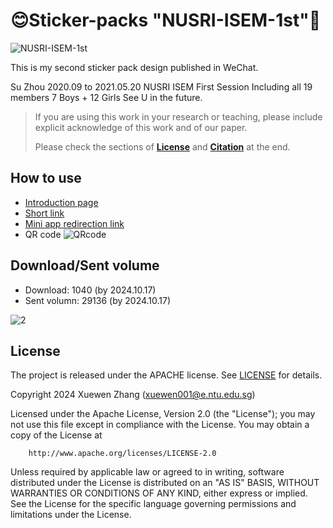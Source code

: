 # 😊Sticker-packs "NUSRI-ISEM-1st"🥳

![NUSRI-ISEM-1st](https://github.com/user-attachments/assets/2174eadf-9e59-41f4-879d-a255a26ec2b9)

This is my second sticker pack design published in WeChat.

Su Zhou 2020.09 to 2021.05.20 NUSRI ISEM First Session  Including all 19 members 7 Boys + 12 Girls See U in the future. 

> If you are using this work in your research or teaching, please include explicit acknowledge of this work and of our paper.
>
> Please check the sections of [**License**](#license) and [**Citation**](#citation) at the end.


## How to use

- [Introduction page](https://sticker.weixin.qq.com/cgi-bin/mmemoticon-bin/emoticonview?oper=single&t=shop/detail&productid=aL2PCfwK/89qO7sF6/+I+UDhfwEjhec2ZNvdnLLJRd/M/t59iIXlCWBo3kvv3EwYyyljDJIUuEuZHbTGan0wjrk3y4uUBEB+trV9eK11eyyw=)
- [Short link](https://w.url.cn/s/Ayso8nt#wechat_redirect)
- [Mini app redirection link](http://weixin.qq.com/jumpemoticonstore?token=AAshJxQFAAABAAAAAACe1VbMDtIQtWiH370QZxAAAABQfF0uS5S5suWyaDJKBpGHlkB8pIcImkigqgTz%2BRatVtTJwe9ak8Rt9%2BIjeRwnWDSvNxqKjADSA2tdInVV6f1Aa1NTcQ4%2Fc8%2BW%2FbkyA%2BLnZjyHaiIoj%2ByvPrIb77hgZmHoo66ik%2FfK2pEyxU%2BNGDJwF3wXrhDlt5pn)
- QR code
![QRcode](https://github.com/user-attachments/assets/755f06ed-4233-488a-968e-ca694bf14f2f)


## Download/Sent volume

- Download: 1040 (by 2024.10.17)
- Sent volumn: 29136 (by 2024.10.17)
  
![2](https://github.com/user-attachments/assets/fa04b88c-b4b4-42a3-9413-259e7dcaf698)

## License

The project is released under the APACHE license. See [LICENSE](https://github.com/QiYuan-Zhang/QYtool/blob/main/LICENSE) for details.

Copyright 2024 Xuewen Zhang (xuewen001@e.ntu.edu.sg)

Licensed under the Apache License, Version 2.0 (the "License"); you may not use this file except in compliance with the License. You may obtain a copy of the License at
```
    http://www.apache.org/licenses/LICENSE-2.0
```
Unless required by applicable law or agreed to in writing, software distributed under the License is distributed on an "AS IS" BASIS, WITHOUT WARRANTIES OR CONDITIONS OF ANY KIND, either express or implied. See the License for the specific language governing permissions and limitations under the License.

